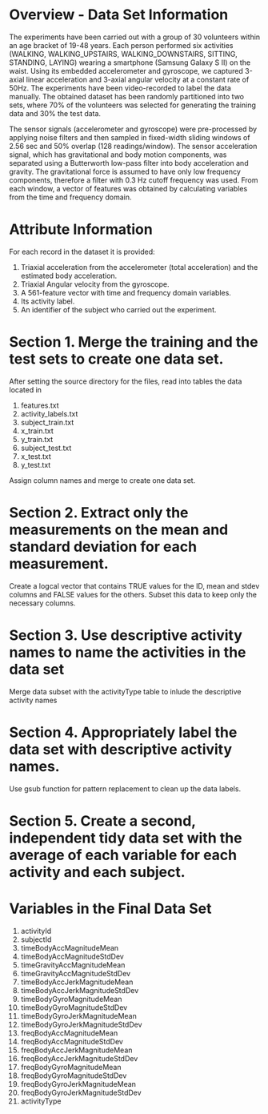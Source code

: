 # Overview - Data Set Information

The experiments have been carried out with a group of 30 volunteers within an age bracket of 19-48 years. Each person performed six activities (WALKING, WALKING_UPSTAIRS, WALKING_DOWNSTAIRS, SITTING, STANDING, LAYING) wearing a smartphone (Samsung Galaxy S II) on the waist. Using its embedded accelerometer and gyroscope, we captured 3-axial linear acceleration and 3-axial angular velocity at a constant rate of 50Hz. The experiments have been video-recorded to label the data manually. The obtained dataset has been randomly partitioned into two sets, where 70% of the volunteers was selected for generating the training data and 30% the test data. 

The sensor signals (accelerometer and gyroscope) were pre-processed by applying noise filters and then sampled in fixed-width sliding windows of 2.56 sec and 50% overlap (128 readings/window). The sensor acceleration signal, which has gravitational and body motion components, was separated using a Butterworth low-pass filter into body acceleration and gravity. The gravitational force is assumed to have only low frequency components, therefore a filter with 0.3 Hz cutoff frequency was used. From each window, a vector of features was obtained by calculating variables from the time and frequency domain.


# Attribute Information
For each record in the dataset it is provided:

1. Triaxial acceleration from the accelerometer (total acceleration) and the estimated body acceleration.
2. Triaxial Angular velocity from the gyroscope.
3. A 561-feature vector with time and frequency domain variables.
4. Its activity label.
5. An identifier of the subject who carried out the experiment.

# Section 1. Merge the training and the test sets to create one data set.
After setting the source directory for the files, read into tables the data located in

1. features.txt
2. activity_labels.txt
3. subject_train.txt
4. x_train.txt
5. y_train.txt
6. subject_test.txt
7. x_test.txt
8. y_test.txt

Assign column names and merge to create one data set.

# Section 2. Extract only the measurements on the mean and standard deviation for each measurement.
Create a logcal vector that contains TRUE values for the ID, mean and stdev columns and FALSE values for the others. Subset this data to keep only the necessary columns.

# Section 3. Use descriptive activity names to name the activities in the data set
Merge data subset with the activityType table to inlude the descriptive activity names

# Section 4. Appropriately label the data set with descriptive activity names.
Use gsub function for pattern replacement to clean up the data labels.

# Section 5. Create a second, independent tidy data set with the average of each variable for each activity and each subject.

# Variables in the Final Data Set

1. activityId
2. subjectId
3. timeBodyAccMagnitudeMean
4. timeBodyAccMagnitudeStdDev
5. timeGravityAccMagnitudeMean
6. timeGravityAccMagnitudeStdDev
7. timeBodyAccJerkMagnitudeMean
8. timeBodyAccJerkMagnitudeStdDev
9. timeBodyGyroMagnitudeMean
10. timeBodyGyroMagnitudeStdDev
11. timeBodyGyroJerkMagnitudeMean
12. timeBodyGyroJerkMagnitudeStdDev
13. freqBodyAccMagnitudeMean
14. freqBodyAccMagnitudeStdDev
15. freqBodyAccJerkMagnitudeMean
16. freqBodyAccJerkMagnitudeStdDev
17. freqBodyGyroMagnitudeMean
18. freqBodyGyroMagnitudeStdDev
19. freqBodyGyroJerkMagnitudeMean
20. freqBodyGyroJerkMagnitudeStdDev
21. activityType

